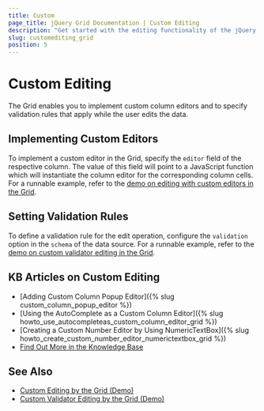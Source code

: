 ```yaml
---
title: Custom
page_title: jQuery Grid Documentation | Custom Editing
description: "Get started with the editing functionality of the jQuery Grid by Kendo UI allowing you to manipulate the way the data is presented."
slug: customediting_grid
position: 5
---
```


# Custom Editing

The Grid enables you to implement custom column editors and to specify validation rules that apply while the user edits the data.

## Implementing Custom Editors

To implement a custom editor in the Grid, specify the `editor` field of the respective column. The value of this field will point to a JavaScript function which will instantiate the column editor for the corresponding column cells. For a runnable example, refer to the [demo on editing with custom editors in the Grid](https://demos.telerik.com/kendo-ui/grid/editing-custom).

## Setting Validation Rules

To define a validation rule for the edit operation, configure the `validation` option in the `schema` of the data source. For a runnable example, refer to the [demo on custom validator editing in the Grid](https://demos.telerik.com/kendo-ui/grid/editing-custom-validation).

## KB Articles on Custom Editing

* [Adding Custom Column Popup Editor]({% slug custom_column_popup_editor %})
* [Using the AutoComplete as a Custom Column Editor]({% slug howto_use_autocompleteas_custom_column_editor_grid %})
* [Creating a Custom Number Editor by Using NumericTextBox]({% slug howto_create_custom_number_editor_numerictextbox_grid %})
* [Find Out More in the Knowledge Base](/knowledge-base)

## See Also

* [Custom Editing by the Grid (Demo)](https://demos.telerik.com/kendo-ui/grid/editing-custom)
* [Custom Validator Editing by the Grid (Demo)](https://demos.telerik.com/kendo-ui/grid/editing-custom-validation)
